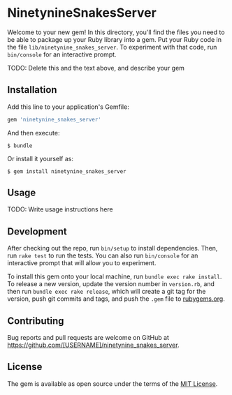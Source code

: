 # NinetynineSnakesServer

Welcome to your new gem! In this directory, you'll find the files you need to be able to package up your Ruby library into a gem. Put your Ruby code in the file `lib/ninetynine_snakes_server`. To experiment with that code, run `bin/console` for an interactive prompt.

TODO: Delete this and the text above, and describe your gem

## Installation

Add this line to your application's Gemfile:

```ruby
gem 'ninetynine_snakes_server'
```

And then execute:

    $ bundle

Or install it yourself as:

    $ gem install ninetynine_snakes_server

## Usage

TODO: Write usage instructions here

## Development

After checking out the repo, run `bin/setup` to install dependencies. Then, run `rake test` to run the tests. You can also run `bin/console` for an interactive prompt that will allow you to experiment.

To install this gem onto your local machine, run `bundle exec rake install`. To release a new version, update the version number in `version.rb`, and then run `bundle exec rake release`, which will create a git tag for the version, push git commits and tags, and push the `.gem` file to [rubygems.org](https://rubygems.org).

## Contributing

Bug reports and pull requests are welcome on GitHub at https://github.com/[USERNAME]/ninetynine_snakes_server.


## License

The gem is available as open source under the terms of the [MIT License](http://opensource.org/licenses/MIT).

